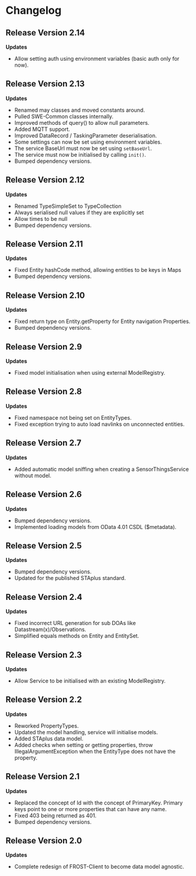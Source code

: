# Changelog

## Release Version 2.14

**Updates**
* Allow setting auth using environment variables (basic auth only for now).


## Release Version 2.13

**Updates**
* Renamed may classes and moved constants around.
* Pulled SWE-Common classes internally.
* Improved methods of query() to allow null parameters.
* Added MQTT support.
* Improved DataRecord / TaskingParameter deserialisation.
* Some settings can now be set using environment variables.
* The service BaseUrl must now be set using `setBaseUrl`.
* The service must now be initialised by calling `init()`.
* Bumped dependency versions.


## Release Version 2.12

**Updates**
* Renamed TypeSimpleSet to TypeCollection
* Always serialised null values if they are explicitly set
* Allow times to be null
* Bumped dependency versions.


## Release Version 2.11

**Updates**
* Fixed Entity hashCode method, allowing entities to be keys in Maps
* Bumped dependency versions.


## Release Version 2.10

**Updates**
* Fixed return type on Entity.getProperty for Entity navigation Properties.
* Bumped dependency versions.


## Release Version 2.9

**Updates**
* Fixed model initialisation when using external ModelRegistry.


## Release Version 2.8

**Updates**
* Fixed namespace not being set on EntityTypes.
* Fixed exception trying to auto load navlinks on unconnected entities.


## Release Version 2.7

**Updates**
* Added automatic model sniffing when creating a SensorThingsService without model.


## Release Version 2.6

**Updates**
* Bumped dependency versions.
* Implemented loading models from OData 4.01 CSDL ($metadata).


## Release Version 2.5

**Updates**
* Bumped dependency versions.
* Updated for the published STAplus standard.


## Release Version 2.4

**Updates**
* Fixed incorrect URL generation for sub DOAs like Datastream(x)/Observations.
* Simplified equals methods on Entity and EntitySet.


## Release Version 2.3

**Updates**
* Allow Service to be initialised with an existing ModelRegistry.


## Release Version 2.2

**Updates**
* Reworked PropertyTypes.
* Updated the model handling, service will initialise models.
* Added STAplus data model.
* Added checks when setting or getting properties, throw IllegalArgumentException
  when the EntityType does not have the property.


## Release Version 2.1

**Updates**
* Replaced the concept of Id with the concept of PrimaryKey.
  Primary keys point to one or more properties that can have any name.
* Fixed 403 being returned as 401.
* Bumped dependency versions.


## Release Version 2.0

**Updates**
* Complete redesign of FROST-Client to become data model agnostic.

